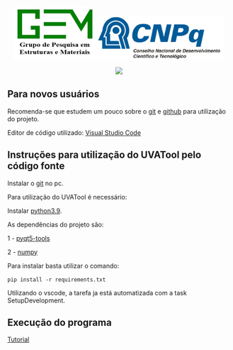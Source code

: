 <p align="center">
  <img src="https://raw.githubusercontent.com/arthurbg951/UVATool/main/src/icons/GEM.jpeg" style="height: 120px;"><img src="https://raw.githubusercontent.com/arthurbg951/UVATool/main/src/icons/CNPQ.jpeg" style="height: 100px;">
</p>

<p align="center">
<img src="http://img.shields.io/static/v1?label=STATUS&message=EM%20DESENVOLVIMENTO&color=GREEN&style=for-the-badge"/>
</p>


## Para novos usuários

Recomenda-se que estudem um pouco sobre o <a href="https://pt.wikipedia.org/wiki/Git">git</a> e <a href="https://pt.wikipedia.org/wiki/GitHub">github</a> para utilização do projeto.

Editor de código utilizado: <a href="https://code.visualstudio.com/download">Visual Studio Code</a>

## Instruções para utilização do UVATool pelo código fonte

Instalar o <a href="https://git-scm.com/downloads">git</a> no pc.

Para utilização do UVATool é necessário:

Instalar <a href="https://www.python.org/downloads/">python3.9</a>.

As dependências do projeto são:

1 - <a href="https://pypi.org/project/pyqt5-tools/">pyqt5-tools</a>

2 - <a href="https://pypi.org/project/numpy/">numpy</a>

Para instalar basta utilizar o comando:

    pip install -r requirements.txt

Utilizando o vscode, a tarefa ja está automatizada com a task SetupDevelopment.

## Execução do programa

<a href="https://youtu.be/HX6RHFUiZRw">Tutorial</a>

<!-- ### Windows:
 Basta executar o arquivo setup.bat dentro da pasta src ou executar a task "UVATool" (test) pelo vscode

### MacOS: 
 Entre na pasta src/UVATool_UI pelo terminal e digite: python3.9 form_uvatool.py ou executar a task "UVATool" (test) pelo vscode

### Linux: 
 Entre na pasta src/UVATool_UI pelo terminal e digite: python3.9 form_uvatool.py ou executar a task "UVATool" (test) pelo vscode -->

